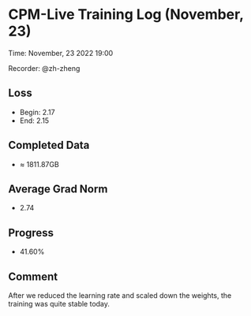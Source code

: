 
# CPM-Live Training Log (November, 23)

Time: November, 23 2022 19:00

Recorder: @zh-zheng

## Loss
- Begin: 2.17
- End: 2.15
	
## Completed Data
- $\approx$ 1811.87GB

## Average Grad Norm
- 2.74

## Progress
- 41.60%

## Comment

After we reduced the learning rate and scaled down the weights, the training was quite stable today.
